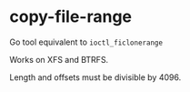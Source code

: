 # copy-file-range
Go tool equivalent to `ioctl_ficlonerange`

Works on XFS and BTRFS.

Length and offsets must be divisible by 4096.
